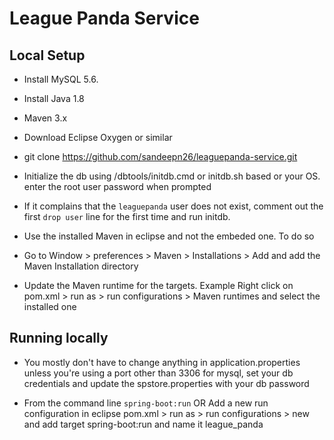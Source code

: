 # League Panda Service

## Local Setup
- Install MySQL 5.6. 

- Install Java 1.8

- Maven 3.x

- Download Eclipse Oxygen or similar

- git clone https://github.com/sandeepn26/leaguepanda-service.git

- Initialize the db using /dbtools/initdb.cmd or initdb.sh based or your OS. enter the root user password when prompted

- If it complains that the `leaguepanda` user does not exist, comment out the first `drop user` line for the first time and run initdb.

- Use the installed Maven in eclipse and not the embeded one. To do so 

- Go to Window > preferences > Maven > Installations > Add and add the Maven Installation directory

- Update the Maven runtime for the targets. Example Right click on pom.xml > run as > run configurations > Maven runtimes and select the installed one

## Running locally

- You mostly don't have to change anything in application.properties unless you're using a port other than 3306 for mysql, set your db credentials and update the spstore.properties with your db password

- From the command line `spring-boot:run` OR Add a new run configuration in eclipse pom.xml > run as > run configurations > new and add target spring-boot:run and name it league_panda
